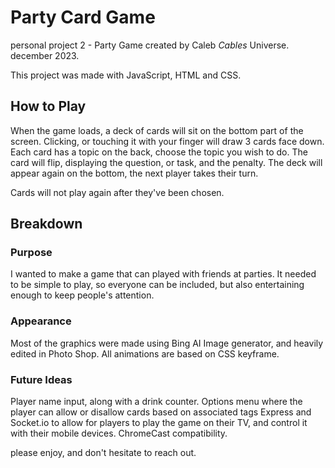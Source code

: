 # Party Card Game

personal project 2 - Party Game
created by Caleb *Cables* Universe. december 2023.

This project was made with JavaScript, HTML and CSS. 

## How to Play

When the game loads, a deck of cards will sit on the bottom part of the screen. Clicking, or touching it with your finger will draw 3 cards face down.
Each card has a topic on the back, choose the topic you wish to do.
The card will flip, displaying the question, or task, and the penalty.
The deck will appear again on the bottom, the next player takes their turn.

Cards will not play again after they've been chosen.

## Breakdown  
### Purpose

I wanted to make a game that can played with friends at parties. 
It needed to be simple to play, so everyone can be included, but also entertaining enough to keep people's attention.


### Appearance

Most of the graphics were made using Bing AI Image generator, and heavily edited in Photo Shop.
All animations are based on CSS keyframe.

### Future Ideas
Player name input, along with a drink counter.
Options menu where the player can allow or disallow cards based on associated tags
Express and Socket.io to allow for players to play the game on their TV, and control it with their mobile devices. 
ChromeCast compatibility. 


please enjoy, and don't hesitate to reach out.
